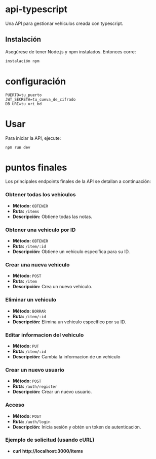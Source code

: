 # api-typescript
Una API para gestionar vehiculos creada con typescript.

## Instalación

Asegúrese de tener Node.js y npm instalados. Entonces corre:

```bash
instalación npm
```

# configuración
```
PUERTO=tu_puerto
JWT_SECRETA=tu_cueva_de_cifrado
DB_URI=tu_uri_bd
```

# Usar

Para iniciar la API, ejecute:
```
npm run dev
```


# puntos finales

Los principales endpoints finales de la API se detallan a continuación:

### Obtener todas los vehiculos

- **Método:** `OBTENER`
- **Ruta:** `/items`
- **Descripción:** Obtiene todas las notas.

### Obtener una vehiculo por ID

- **Método:** `OBTENER`
- **Ruta:** `/item/:id`
- **Descripción:** Obtiene un vehiculo específica para su ID.

### Crear una nueva vehiculo

- **Método:** `POST`
- **Ruta:** `/item`
- **Descripción:** Crea un nuevo vehiculo.

### Eliminar un vehiculo

- **Método:** `BORRAR`
- **Ruta:** `/item/:id`
- **Descripción:** Elimina un vehiculo específico por su ID.

### Editar informacion del vehiculo

- **Método:** `PUT`
- **Ruta:** `/item/:id`
- **Descripción:** Cambia la informacion de un vehiculo

### Crear un nuevo usuario

- **Método:** `POST`
- **Ruta:** `/auth/register`
- **Descripción:** Crear un nuevo usuario.

### Acceso

- **Método:** `POST`
- **Ruta:** `/auth/login`
- **Descripción:** Inicia sesión y obtén un token de autenticación.


### Ejemplo de solicitud (usando cURL)
- **curl http://localhost:3000/items**